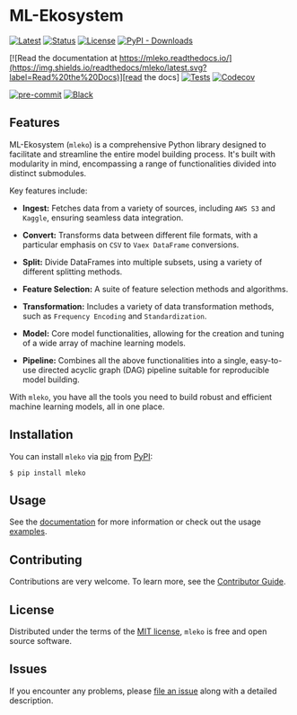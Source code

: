 # ML-Ekosystem

[![Latest](https://img.shields.io/pypi/v/mleko.svg)][pypi]
[![Status](https://img.shields.io/pypi/status/mleko.svg)][status]
[![License](https://img.shields.io/pypi/l/mleko)][license]
[![PyPI - Downloads](https://img.shields.io/pypi/dm/mleko)][pypi downloads]

[![Read the documentation at https://mleko.readthedocs.io/](https://img.shields.io/readthedocs/mleko/latest.svg?label=Read%20the%20Docs)][read the docs]
[![Tests](https://github.com/ErikBavenstrand/mleko/workflows/Tests/badge.svg)][tests]
[![Codecov](https://codecov.io/gh/ErikBavenstrand/mleko/branch/main/graph/badge.svg)][codecov]

[![pre-commit](https://img.shields.io/badge/pre--commit-enabled-brightgreen?logo=pre-commit&logoColor=white)][pre-commit]
[![Black](https://img.shields.io/badge/code%20style-black-000000.svg)][black]

[pypi]: https://pypi.org/project/mleko/
[status]: https://pypi.org/project/mleko/
[pypi downloads]: https://pypi.org/project/mleko/
[read the docs]: https://mleko.readthedocs.io/
[tests]: https://github.com/ErikBavenstrand/mleko/actions?workflow=Tests
[codecov]: https://app.codecov.io/gh/ErikBavenstrand/mleko
[pre-commit]: https://github.com/pre-commit/pre-commit
[black]: https://github.com/psf/black

## Features

ML-Ekosystem (`mleko`) is a comprehensive Python library designed to facilitate and streamline the entire model building process. It's built with modularity in mind, encompassing a range of functionalities divided into distinct submodules.

Key features include:

- **Ingest:** Fetches data from a variety of sources, including `AWS S3` and `Kaggle`, ensuring seamless data integration.

- **Convert:** Transforms data between different file formats, with a particular emphasis on `CSV` to `Vaex DataFrame` conversions.
- **Split:** Divide DataFrames into multiple subsets, using a variety of different splitting methods.
- **Feature Selection:** A suite of feature selection methods and algorithms.
- **Transformation:** Includes a variety of data transformation methods, such as `Frequency Encoding` and `Standardization`.
- **Model:** Core model functionalities, allowing for the creation and tuning of a wide array of machine learning models.
- **Pipeline:** Combines all the above functionalities into a single, easy-to-use directed acyclic graph (DAG) pipeline suitable for reproducible model building.

With `mleko`, you have all the tools you need to build robust and efficient machine learning models, all in one place.

## Installation

You can install `mleko` via [pip] from [PyPI]:

```console
$ pip install mleko
```

## Usage

See the [documentation][read the docs] for more information or check out the usage [examples](https://github.com/ErikBavenstrand/mleko/tree/main/examples).

## Contributing

Contributions are very welcome.
To learn more, see the [Contributor Guide].

## License

Distributed under the terms of the [MIT license][license],
`mleko` is free and open source software.

## Issues

If you encounter any problems,
please [file an issue] along with a detailed description.

<!-- github-only -->

[pypi]: https://pypi.org/
[pip]: https://pip.pypa.io/
[file an issue]: https://github.com/ErikBavenstrand/mleko/issues
[license]: https://github.com/ErikBavenstrand/mleko/blob/main/LICENSE
[contributor guide]: https://github.com/ErikBavenstrand/mleko/blob/main/CONTRIBUTING.md
